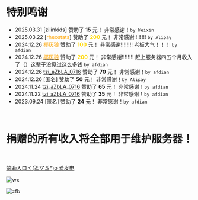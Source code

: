 # 特别鸣谢
- 2025.03.31 [zilinkids] 赞助了 **15** 元！ 非常感谢！`by Weixin`
- 2025.03.22 [<font color="Orange">rheostats</font>] 赞助了 **<font color="gold">200</font>** 元！ 非常感谢!!!!!!!! `by Alipay`
- 2024.12.26 [<font color="Orange">椰灰狼</font>](https://space.bilibili.com/527135437) 赞助了 **<font color="gold">100</font>** 元！ 非常感谢!!!!!!!! <span class="heimu">老板大气！！！</span> `by afdian`
- 2024.12.26 [<font color="Orange">椰灰狼</font>](https://space.bilibili.com/3546795693050045) 赞助了 **<font color="gold">200</font>** 元！ 非常感谢!!!!!!!!  <span class="heimu">赶上服务器四五个月收入了（）这辈子没见过这么多钱</span> `by afdian`
- 2024.12.26 [tzi_aZbLA_0716](https://afdian.com/a/tzi_aZbLA_0716) 赞助了 **70** 元！ 非常感谢！`by afdian`
- 2024.12.26 [匿名] 赞助了 **50** 元！ 非常感谢！`by Alipay`
- 2024.11.24 [tzi_aZbLA_0716](https://afdian.com/a/tzi_aZbLA_0716) 赞助了 **65** 元！ 非常感谢！`by afdian`
- 2024.11.22 [tzi_aZbLA_0716](https://afdian.com/a/tzi_aZbLA_0716) 赞助了 **35** 元！ 非常感谢！`by afdian`
- 2023.09.24 [匿名] 赞助了 **24** 元！ 非常感谢！`by afdian`
<br>

# 捐赠的所有收入将全部用于维护服务器！

<br>

[赞助入口ヾ(≧▽≦*)o 爱发电](https://afdian.com/a/kukemc)

![wx](https://m.ccw.site/gandi_application/user_assets/7ebd7661e9bc19c088de1b7825673b57.jpg)

![zfb](https://m.ccw.site/gandi_application/user_assets/10dd46a5d2ccabc91d2ab9ca6f11b707.jpg)
